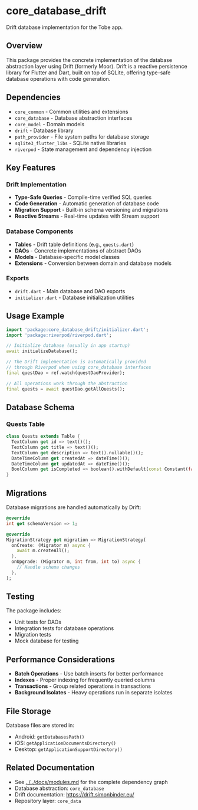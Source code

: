 # core_database_drift

Drift database implementation for the Tobe app.

## Overview

This package provides the concrete implementation of the database abstraction layer using Drift (formerly Moor). Drift is a reactive persistence library for Flutter and Dart, built on top of SQLite, offering type-safe database operations with code generation.

## Dependencies

- `core_common` - Common utilities and extensions
- `core_database` - Database abstraction interfaces
- `core_model` - Domain models
- `drift` - Database library
- `path_provider` - File system paths for database storage
- `sqlite3_flutter_libs` - SQLite native libraries
- `riverpod` - State management and dependency injection

## Key Features

### Drift Implementation
- **Type-Safe Queries** - Compile-time verified SQL queries
- **Code Generation** - Automatic generation of database code
- **Migration Support** - Built-in schema versioning and migrations
- **Reactive Streams** - Real-time updates with Stream support

### Database Components
- **Tables** - Drift table definitions (e.g., `quests.dart`)
- **DAOs** - Concrete implementations of abstract DAOs
- **Models** - Database-specific model classes
- **Extensions** - Conversion between domain and database models

### Exports
- `drift.dart` - Main database and DAO exports
- `initializer.dart` - Database initialization utilities

## Usage Example

```dart
import 'package:core_database_drift/initializer.dart';
import 'package:riverpod/riverpod.dart';

// Initialize database (usually in app startup)
await initializeDatabase();

// The Drift implementation is automatically provided
// through Riverpod when using core_database interfaces
final questDao = ref.watch(questDaoProvider);

// All operations work through the abstraction
final quests = await questDao.getAllQuests();
```

## Database Schema

### Quests Table
```dart
class Quests extends Table {
  TextColumn get id => text()();
  TextColumn get title => text()();
  TextColumn get description => text().nullable()();
  DateTimeColumn get createdAt => dateTime()();
  DateTimeColumn get updatedAt => dateTime()();
  BoolColumn get isCompleted => boolean().withDefault(const Constant(false))();
}
```

## Migrations

Database migrations are handled automatically by Drift:
```dart
@override
int get schemaVersion => 1;

@override
MigrationStrategy get migration => MigrationStrategy(
  onCreate: (Migrator m) async {
    await m.createAll();
  },
  onUpgrade: (Migrator m, int from, int to) async {
    // Handle schema changes
  },
);
```

## Testing

The package includes:
- Unit tests for DAOs
- Integration tests for database operations
- Migration tests
- Mock database for testing

## Performance Considerations

- **Batch Operations** - Use batch inserts for better performance
- **Indexes** - Proper indexing for frequently queried columns
- **Transactions** - Group related operations in transactions
- **Background Isolates** - Heavy operations run in separate isolates

## File Storage

Database files are stored in:
- Android: `getDatabasesPath()`
- iOS: `getApplicationDocumentsDirectory()`
- Desktop: `getApplicationSupportDirectory()`

## Related Documentation

- See [../../docs/modules.md](../../docs/modules.md) for the complete dependency graph
- Database abstraction: `core_database`
- Drift documentation: https://drift.simonbinder.eu/
- Repository layer: `core_data`
